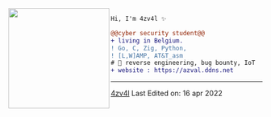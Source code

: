 <img align="left" height="200" src="https://media.giphy.com/media/jQzFUZrBsZ6wse4RH1/giphy.gif"/>


```diff
Hi, I'm 4zv4l ✨

@@cyber security student@@
+ living in Belgium.
! Go, C, Zig, Python,
! [L,W]AMP, AT&T_asm
# 📖 reverse engineering, bug bounty, IoT
+ website : https://azval.ddns.net
```
------
[4zv4l](https://github.com/4zv4l)
Last Edited on: 16 apr 2022
